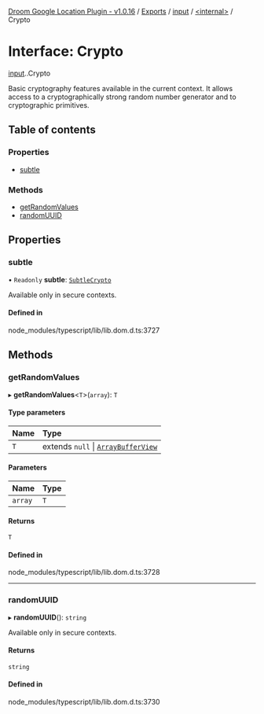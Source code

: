 [Droom Google Location Plugin - v1.0.16](../README.md) / [Exports](../modules.md) / [input](../modules/input.md) / [<internal\>](../modules/input._internal_.md) / Crypto

# Interface: Crypto

[input](../modules/input.md).[<internal>](../modules/input._internal_.md).Crypto

Basic cryptography features available in the current context. It allows access to a cryptographically strong random number generator and to cryptographic primitives.

## Table of contents

### Properties

- [subtle](input._internal_.Crypto.md#subtle)

### Methods

- [getRandomValues](input._internal_.Crypto.md#getrandomvalues)
- [randomUUID](input._internal_.Crypto.md#randomuuid)

## Properties

### subtle

• `Readonly` **subtle**: [`SubtleCrypto`](../modules/input._internal_.md#subtlecrypto)

Available only in secure contexts.

#### Defined in

node_modules/typescript/lib/lib.dom.d.ts:3727

## Methods

### getRandomValues

▸ **getRandomValues**<`T`\>(`array`): `T`

#### Type parameters

| Name | Type |
| :------ | :------ |
| `T` | extends ``null`` \| [`ArrayBufferView`](input._internal_.ArrayBufferView.md) |

#### Parameters

| Name | Type |
| :------ | :------ |
| `array` | `T` |

#### Returns

`T`

#### Defined in

node_modules/typescript/lib/lib.dom.d.ts:3728

___

### randomUUID

▸ **randomUUID**(): `string`

Available only in secure contexts.

#### Returns

`string`

#### Defined in

node_modules/typescript/lib/lib.dom.d.ts:3730
